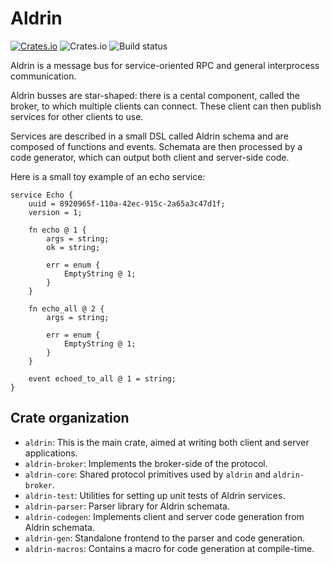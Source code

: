 # Aldrin

[![Crates.io](https://img.shields.io/crates/v/aldrin)](https://crates.io/crates/aldrin)
![Crates.io](https://img.shields.io/crates/l/aldrin)
![Build status](https://github.com/dennis-hamester/aldrin/actions/workflows/rust.yaml/badge.svg)

Aldrin is a message bus for service-oriented RPC and general interprocess communication.

Aldrin busses are star-shaped: there is a cental component, called the broker, to which multiple
clients can connect. These client can then publish services for other clients to use.

Services are described in a small DSL called Aldrin schema and are composed of functions and
events. Schemata are then processed by a code generator, which can output both client and
server-side code.

Here is a small toy example of an echo service:

```
service Echo {
    uuid = 8920965f-110a-42ec-915c-2a65a3c47d1f;
    version = 1;

    fn echo @ 1 {
        args = string;
        ok = string;

        err = enum {
            EmptyString @ 1;
        }
    }

    fn echo_all @ 2 {
        args = string;

        err = enum {
            EmptyString @ 1;
        }
    }

    event echoed_to_all @ 1 = string;
}
```

## Crate organization

- `aldrin`: This is the main crate, aimed at writing both client and server applications.
- `aldrin-broker`: Implements the broker-side of the protocol.
- `aldrin-core`: Shared protocol primitives used by `aldrin` and `aldrin-broker`.
- `aldrin-test`: Utilities for setting up unit tests of Aldrin services.
- `aldrin-parser`: Parser library for Aldrin schemata.
- `aldrin-codegen`: Implements client and server code generation from Aldrin schemata.
- `aldrin-gen`: Standalone frontend to the parser and code generation.
- `aldrin-macros`: Contains a macro for code generation at compile-time.
